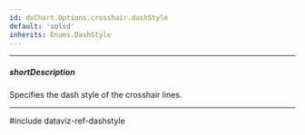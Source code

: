```yaml
---
id: dxChart.Options.crosshair.dashStyle
default: 'solid'
inherits: Enums.DashStyle
---
```

---
##### shortDescription
Specifies the dash style of the crosshair lines.

---
#include dataviz-ref-dashstyle